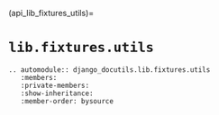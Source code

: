 (api_lib_fixtures_utils)=

# `lib.fixtures.utils`

```{eval-rst}
.. automodule:: django_docutils.lib.fixtures.utils
   :members:
   :private-members:
   :show-inheritance:
   :member-order: bysource
```
